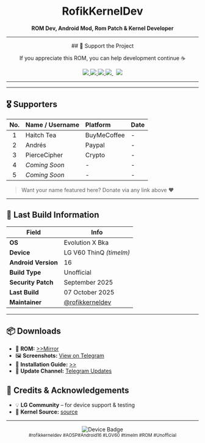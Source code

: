 <h1 align="center">RofikKernelDev</h1>
<p align="center">
  <b>ROM Dev, Android Mod, Rom Patch & Kernel Developer</b><br>
</p>

---
<p align="center"> ## 💖 Support the Project</p>
<p align="center">If you appreciate this ROM, you can help development continue ☕</p>

<p align="center">
  <a href="https://www.paypal.com/paypalme/rofikkernel">
    <img src="https://img.shields.io/badge/PayPal-Support-0070ba?style=flat-square&logo=paypal" />
  </a>
  <a href="http://ko-fi.com/rofikkerneldev">
    <img src="https://img.shields.io/badge/Ko--Fi-Support-ff5e5b?style=flat-square&logo=kofi" />
  </a>
  <a href="https://buymeacoffee.com/rofikkernel">
    <img src="https://img.shields.io/badge/Buy%20Me%20a%20Coffee-Donate-ffdd00?style=flat-square&logo=buy-me-a-coffee" />
  </a>
 <a href="https://justpaste.it/b7b0h">
    <img src="https://img.shields.io/badge/USDT-Donate-26A17B?style=flat-square&logo=tether" />
  </a>
  &nbsp;
  <a href="https://justpaste.it/b7b0h">
    <img src="https://img.shields.io/badge/ETH-Donate-3C3C3D?style=flat-square&logo=ethereum" />
  </a>
</p>

---

---

## 🎖️ Supporters

| No. | Name / Username | Platform | Date |
|:---:|:----------------|:----------|:------|
| 1 | Haitch Tea | BuyMeCoffee | - |
| 2 | Andrés | Paypal | - |
| 3 | PierceCipher | Crypto | - |
| 4 | *Coming Soon* | - | - |
| 5 | *Coming Soon* | - | - |


> Want your name featured here? Donate via any link above ❤️

---


## 📅 Last Build Information

| Field | Info |
|-------|------|
| **OS** | Evolution X Bka |  Vanilla
| **Device** | LG V60 ThinQ *(timelm)* |  
| **Android Version** | 16 |
| **Build Type** | Unofficial |
| **Security Patch** | September 2025 |
| **Last Build** | 07 October 2025 |
| **Maintainer** | [@rofikkerneldev](https://t.me/rofikkerneldev) |

---

## 📦 Downloads
- 📁 **ROM:** [>>Mirror](https://pixeldrain.com/u/K8dbndsv)  
- 🖼️ **Screenshots:** [View on Telegram](https://t.me/rofikkerneldev/485)  
- 🧾 **Installation Guide:** [>>](https://telegra.ph/Install-AOSP-LG-V60-09-25)  
- 🔔 **Update Channel:** [Telegram Updates](https://t.me/rofikkerneldev)



## 🧠 Credits & Acknowledgements
- 💡 **LG Community** – for device support & testing  
- 🧾 **Kernel Source:** [source](https://github.com/Rofikkernel/lgv60nextgen_rofikkernel)

---

<p align="center">
  <img src="https://img.shields.io/badge/Device-LG%20V60%20ThinQ-lightgrey?style=for-the-badge&logo=lg" alt="Device Badge" /><br>
  <sub>#rofikkerneldev #AOSP#Android16 #LGV60 #timelm #ROM #Unofficial</sub>
</p> 
